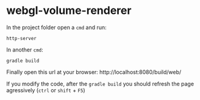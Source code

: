 # webgl-volume-renderer
In the project folder open a `cmd` and run:
```
http-server
```
In another `cmd`:
```
gradle build
```

Finally open this url at your browser:
http://localhost:8080/build/web/

If you modify the code, after the `gradle build` you should refresh the page agressively (`ctrl` or `shift` + `F5`)
